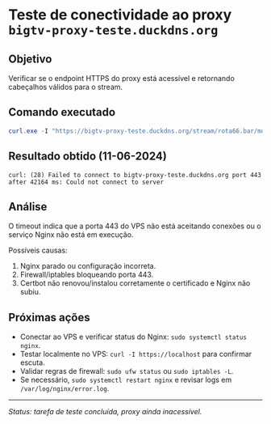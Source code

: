 # Teste de conectividade ao proxy `bigtv-proxy-teste.duckdns.org`

## Objetivo
Verificar se o endpoint HTTPS do proxy está acessível e retornando cabeçalhos válidos para o stream.

## Comando executado
```powershell
curl.exe -I "https://bigtv-proxy-teste.duckdns.org/stream/rota66.bar/movie/zBB82J/AMeDHq/338541.mp4"
```

## Resultado obtido (11-06-2024)
```
curl: (28) Failed to connect to bigtv-proxy-teste.duckdns.org port 443 after 42164 ms: Could not connect to server
```

## Análise
O timeout indica que a porta 443 do VPS não está aceitando conexões ou o serviço Nginx não está em execução.

Possíveis causas:
1. Nginx parado ou configuração incorreta.
2. Firewall/iptables bloqueando porta 443.
3. Certbot não renovou/instalou corretamente o certificado e Nginx não subiu.

## Próximas ações
- Conectar ao VPS e verificar status do Nginx: `sudo systemctl status nginx`.
- Testar localmente no VPS: `curl -I https://localhost` para confirmar escuta.
- Validar regras de firewall: `sudo ufw status` ou `sudo iptables -L`.
- Se necessário, `sudo systemctl restart nginx` e revisar logs em `/var/log/nginx/error.log`.

---
_Status: tarefa de teste concluída, proxy ainda inacessível._ 
